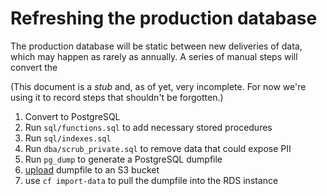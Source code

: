 Refreshing the production database
==================================

The production database will be static between new deliveries of data,
which may happen as rarely as annually.  A series of manual steps will
convert the

(This document is a *stub* and, as of yet, very incomplete.  For now
  we're using it to record steps that shouldn't be forgotten.)

1. Convert to PostgreSQL
1. Run `sql/functions.sql` to add necessary stored procedures
1. Run `sql/indexes.sql`
1. Run `dba/scrub_private.sql` to remove data that could expose PII  
1. Run `pg_dump` to generate a PostgreSQL dumpfile
1. [upload](upload.md) dumpfile to an S3 bucket
1. use `cf import-data` to pull the dumpfile into the RDS instance
